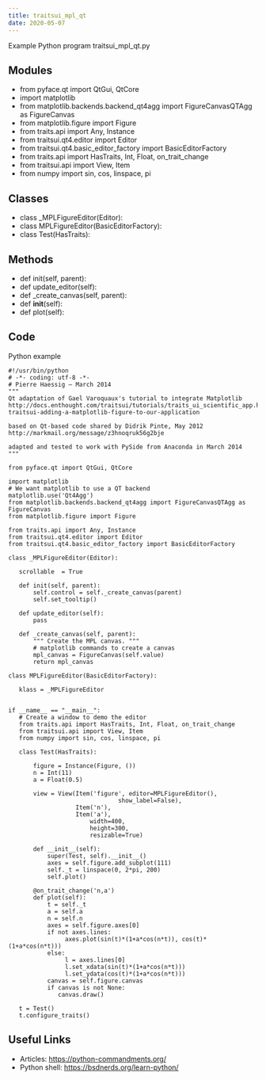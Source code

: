 ```yaml
---
title: traitsui_mpl_qt
date: 2020-05-07
---
```

Example Python program traitsui_mpl_qt.py

## Modules

* from pyface.qt import QtGui, QtCore
* import matplotlib
* from matplotlib.backends.backend_qt4agg import FigureCanvasQTAgg as FigureCanvas
* from matplotlib.figure import Figure
* from traits.api import Any, Instance
* from traitsui.qt4.editor import Editor
* from traitsui.qt4.basic_editor_factory import BasicEditorFactory
*    from traits.api import HasTraits, Int, Float, on_trait_change
*    from traitsui.api import View, Item
*    from numpy import sin, cos, linspace, pi

## Classes

* class _MPLFigureEditor(Editor):
* class MPLFigureEditor(BasicEditorFactory):
*    class Test(HasTraits):

## Methods

*    def init(self, parent):
*    def update_editor(self):
*    def _create_canvas(self, parent):
*    def __init__(self):
*    def plot(self):

## Code

Python example

    #!/usr/bin/python
    # -*- coding: utf-8 -*-
    # Pierre Haessig — March 2014
    """
    Qt adaptation of Gael Varoquaux's tutorial to integrate Matplotlib
    http://docs.enthought.com/traitsui/tutorials/traits_ui_scientific_app.html#extending-traitsui-adding-a-matplotlib-figure-to-our-application
    
    based on Qt-based code shared by Didrik Pinte, May 2012
    http://markmail.org/message/z3hnoqruk56g2bje
    
    adapted and tested to work with PySide from Anaconda in March 2014
    """
    
    from pyface.qt import QtGui, QtCore
    
    import matplotlib
    # We want matplotlib to use a QT backend
    matplotlib.use('Qt4Agg')
    from matplotlib.backends.backend_qt4agg import FigureCanvasQTAgg as FigureCanvas
    from matplotlib.figure import Figure
    
    from traits.api import Any, Instance
    from traitsui.qt4.editor import Editor
    from traitsui.qt4.basic_editor_factory import BasicEditorFactory
    
    class _MPLFigureEditor(Editor):
    
       scrollable  = True
    
       def init(self, parent):
           self.control = self._create_canvas(parent)
           self.set_tooltip()
    
       def update_editor(self):
           pass
    
       def _create_canvas(self, parent):
           """ Create the MPL canvas. """
           # matplotlib commands to create a canvas
           mpl_canvas = FigureCanvas(self.value)
           return mpl_canvas
    
    class MPLFigureEditor(BasicEditorFactory):
    
       klass = _MPLFigureEditor
    
    
    if __name__ == "__main__":
       # Create a window to demo the editor
       from traits.api import HasTraits, Int, Float, on_trait_change
       from traitsui.api import View, Item
       from numpy import sin, cos, linspace, pi
    
       class Test(HasTraits):
    
           figure = Instance(Figure, ())
           n = Int(11)
           a = Float(0.5)
    
           view = View(Item('figure', editor=MPLFigureEditor(),
                                   show_label=False),
                       Item('n'),
                       Item('a'),
                           width=400,
                           height=300,
                           resizable=True)
    
           def __init__(self):
               super(Test, self).__init__()
               axes = self.figure.add_subplot(111)
               self._t = linspace(0, 2*pi, 200)
               self.plot()
           
           @on_trait_change('n,a')
           def plot(self):
               t = self._t
               a = self.a
               n = self.n
               axes = self.figure.axes[0]
               if not axes.lines:
                    axes.plot(sin(t)*(1+a*cos(n*t)), cos(t)*(1+a*cos(n*t)))
               else:
                    l = axes.lines[0]
                    l.set_xdata(sin(t)*(1+a*cos(n*t)))
                    l.set_ydata(cos(t)*(1+a*cos(n*t)))
               canvas = self.figure.canvas
               if canvas is not None:
                  canvas.draw()
       
       t = Test()
       t.configure_traits()
    

## Useful Links

- Articles: https://python-commandments.org/
- Python shell: https://bsdnerds.org/learn-python/
